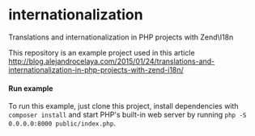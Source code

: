 # internationalization
Translations and internationalization in PHP projects with Zend\I18n

This repository is an example project used in this article http://blog.alejandrocelaya.com/2015/01/24/translations-and-internationalization-in-php-projects-with-zend-i18n/

#### Run example

To run this example, just clone this project, install dependencies with `composer install` and start PHP's built-in web server by running `php -S 0.0.0.0:8000 public/index.php`.
